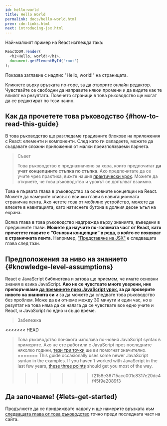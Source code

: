 ```yaml
---
id: hello-world
title: Hello World
permalink: docs/hello-world.html
prev: cdn-links.html
next: introducing-jsx.html
---
```


Най-малкият пример на React изглежда така:

```js
ReactDOM.render(
  <h1>Hello, world!</h1>,
  document.getElementById('root')
);
```

Показва заглавие с надпис "Hello, world!" на страницата.

[](codepen://hello-world)

Кликнете върху връзката по-горе, за да отворите онлайн редактор. Чувствайте се свободни да направите някои промени и да видите как те влияят на резултата. Повечето страници в това ръководство ще могат да се редактират по този начин.


## Как да прочетете това ръководство {#how-to-read-this-guide}

В това ръководство ще разгледаме градивните блокове на приложения с React: елементи и компоненти. След като ги овладеете, можете да създавате сложни приложения от малки преизползваеми парчета.

>Съвет
>
> Това ръководство е предназначено за хора, които предпочитат **да учат концепциите стъпка по стъпка**. Ако предпочитате да се учите чрез практика, вижте нашия [практически урок](/tutorial/tutorial.html). Можете да откриете, че това ръководство и урокът се допълват взаимно.

Това е първата глава в ръководство за основните концепции на React. Можете да намерите списък с всички глави в навигационната странична лента. Ако четете това от мобилно устройство, можете да влезете в навигацията, като натиснете бутона в долния десен ъгъл на екрана.

Всяка глава в това ръководство надгражда върху знанията, въведени в предишните глави. **Можете да научите по-голямата част от React, като прочетете главите с “Основни концепции” в реда, в който се появяват в страничната лента.** Например, ["Представяне на JSX"](/docs/introducing-jsx.html) е следващата глава след тази.

## Предположения за ниво на знанието {#knowledge-level-assumptions}

React е JavaScript библиотека и затова ще приемем, че имате основни знания в езика JavaScript. **Ако не се чувствате много уверени, ние препоръчваме [да преминете през JavaScript урок](https://developer.mozilla.org/en-US/docs/Web/JavaScript/A_re-introduction_to_JavaScript), за да проверите нивото на знанията си** и за да можете да следвате това ръководство без проблем. Може да ви отнеме между 30 минути и един час, но в резултат на това няма да се налага да се чувствате все едно учите и React, и JavaScript по едно и също време.

>Забележка
>
<<<<<<< HEAD
>Това ръководство понякога използва по-новия JavaScript syntax в примерите. Ако не сте работили с JavaScript през последните няколко години, [тези три точки](https://gist.github.com/gaearon/683e676101005de0add59e8bb345340c) ще ви помогнат значително.
=======
>This guide occasionally uses some newer JavaScript syntax in the examples. If you haven't worked with JavaScript in the last few years, [these three points](https://gist.github.com/gaearon/683e676101005de0add59e8bb345340c) should get you most of the way.
>>>>>>> f2158e36715acc001c8317e20dc4f45f9e2089f3


## Да започваме! {#lets-get-started}

Продължете да се придвижвате надолу и ще намерите връзката към [следващата глава от това ръководство](/docs/introducing-jsx.html) точно преди последната част на сайта.


